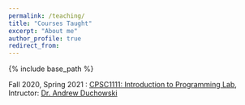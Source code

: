 ```yaml
---
permalink: /teaching/
title: "Courses Taught"
excerpt: "About me"
author_profile: true
redirect_from: 
---
```


{% include base_path %}

<div class="container">
    <div class="col-sm-12 col-md-6 col-lg-9 pt-4">
        <p>Fall 2020, Spring 2021 : <u><a href = "http://andrewd.ces.clemson.edu/courses/cpsc111/fall20/CPSC1111">CPSC1111: Introduction to Programming Lab</a></u>, Intructor: <u><a href = "http://andrewd.ces.clemson.edu/"> Dr. Andrew Duchowski
		</p>
	</div>
</div>
